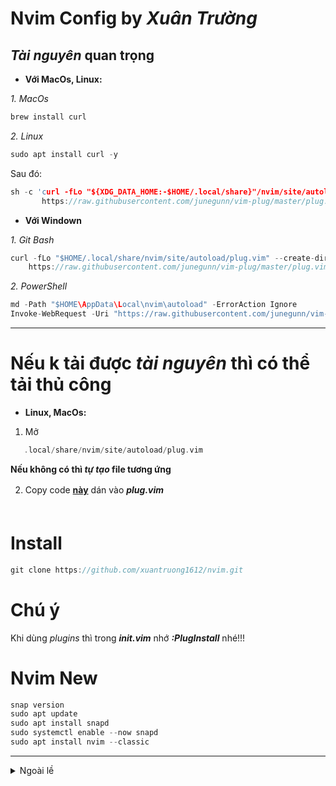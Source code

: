 # Nvim Config by *Xuân Trường*
## *Tài nguyên* quan trọng
- **Với MacOs, Linux:**

*1. MacOs*
```c
brew install curl
```
*2. Linux*
```c
sudo apt install curl -y
```
Sau đó:
```c
sh -c 'curl -fLo "${XDG_DATA_HOME:-$HOME/.local/share}"/nvim/site/autoload/plug.vim --create-dirs \
       https://raw.githubusercontent.com/junegunn/vim-plug/master/plug.vim'
```
- **Với Windown**

*1. Git Bash*
```c
curl -fLo "$HOME/.local/share/nvim/site/autoload/plug.vim" --create-dirs \
    https://raw.githubusercontent.com/junegunn/vim-plug/master/plug.vim
```
*2. PowerShell*
```c
md -Path "$HOME\AppData\Local\nvim\autoload" -ErrorAction Ignore
Invoke-WebRequest -Uri "https://raw.githubusercontent.com/junegunn/vim-plug/master/plug.vim" -OutFile "$HOME\AppData\Local\nvim\autoload\plug.vim"
```
***
# Nếu k tải được *tài nguyên* thì có thể tải thủ công
- **Linux, MacOs:**

 1. Mở
```c
   .local/share/nvim/site/autoload/plug.vim
 ```
   **Nếu không có thì ***tự tạo*** file tương ứng**

 2. Copy code [**này**](https://raw.githubusercontent.com/junegunn/vim-plug/master/plug.vim) dán vào ***plug.vim***
ㅤㅤㅤㅤㅤㅤㅤㅤㅤ
 ㅤㅤㅤㅤㅤㅤㅤㅤㅤㅤㅤㅤㅤㅤ
# Install
```c
git clone https://github.com/xuantruong1612/nvim.git
```

# Chú ý
Khi dùng *plugins* thì trong ***init.vim*** nhớ ***:PlugInstall*** nhé!!!

# Nvim New
```c
snap version
sudo apt update
sudo apt install snapd
sudo systemctl enable --now snapd
sudo apt install nvim --classic
```
---
<details>ㅤㅤㅤㅤㅤㅤㅤㅤ
<summary>Ngoài lề</summary>
<p align="left">1. Luôn học hỏi điều mới nên có nhiều commit!!!
<p align="left">2. Đây là mình build nên bạn có thể chỉnh sửa để phù hợp.
<p align="left">3. Tôn trọng bản quyền.
<p align="left">4. Không sử dụng với hình thức thương mại
</details>
